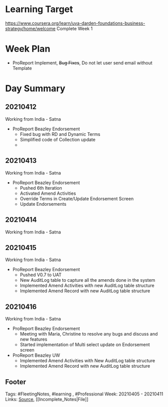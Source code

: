 # Learning Target
https://www.coursera.org/learn/uva-darden-foundations-business-strategy/home/welcome
Complete Week 1 
 
# Week Plan
- ProReport Implement, ~~Bug Fixes~~, Do not let user send email without Template


# Day Summary
## 20210412
Working from India - Satna
- ProReport Beazley Endorsement
	- Fixed bug with RD and Dynamic Terms
	- Simplified code of Collection update
	- 

## 20210413
Working from India - Satna
- ProReport Beazley Endorsement
	- Pushed 6th Iteration 
	- Activated Amend Activities
	- Override Terms in Create/Update Endorsement Screen
	- Update Endorsements

## 20210414
Working from India - Satna

## 20210415
Working from India - Satna
- ProReport Beazley Endorsement
	- Pushed V0.7 to UAT
	- New AuditLog table to capture all the amends done in the system
	- Implemented Amend Activities with new AuditLog table structure
	- Implemented Amend Record with new AuditLog table structure

## 20210416
Working from India - Satna
- ProReport Beazley Endorsement
	- Meeting with Maria, Christine to resolve any bugs and discuss and new features
	- Started implementation of Multi select update on Endorsement screen
- ProReport Beazley UW
	- Implemented Amend Activities with New AuditLog table structure
	- Implemented Amend Record with new AuditLog table structure

## Footer

Tags: #FleetingNotes, #learning , #Professional
Week: 20210405 - 20210411
Links: 
[Source](template.md), [[Incomplete_Notes|File]]

<!--
Comment -   
-->
<!--stackedit_data:
eyJoaXN0b3J5IjpbNjk1MDkwODA1LC0xNDcxMzU0NV19
-->